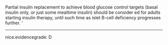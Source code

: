 Partial insulin replacement to achieve blood glucose control targets (basal insulin only, or just some mealtime insulin) should be consider ed for adults starting insulin therapy, until such time as islet B-cell deficiency progresses further.
'

---
 nice.evidencegrade: D

